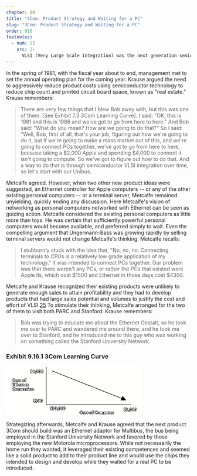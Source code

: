 ```yaml
---
chapter: 09
title: "3Com: Product Strategy and Waiting for a PC"
slug: "3Com: Product Strategy and Waiting for a PC"
order: 916
footnotes:
  - num: 25
    src: |-
      VLSI (Very Large Scale Integration) was the next generation semiconductor technology after LSI (Large Scale Integration). 
---
```


In the spring of 1981, with the fiscal year about to end, management met to set the annual operating plan for the coming year. Krause argued the need to aggressively reduce product costs using semiconductor technology to reduce chip count and printed circuit board space, known as "real estate." Krause remembers:

>There are very few things that I blew Bob away with, but this was one of them. [See Exhibit 7.3 3Com Learning Curve]. I said: "OK, this is 1981 and this is 1986 and we've got to go from here to here." And Bob said: "What do you mean? How are we going to do that?" So I said: "Well, Bob, first of all, that's your job, figuring out how we're going to do it, but if we're going to make a mass market out of this, and we're going to connect PCs together, we've got to go from here to here, because taking a $2,000 Apple and spending $4,000 to connect it isn't going to compute. So we've got to figure out how to do that. And a way to do that is through semiconductor VLSI integration over time, so let's start with our Unibus.

Metcalfe agreed. However, when two other new product ideas were suggested, an Ethernet controller for Apple computers -- or any of the other existing personal computers -- or a terminal server, Metcalfe remained unyielding, quickly ending any discussion. Here Metcalfe's vision of networking as personal computers networked with Ethernet can be seen as guiding action. Metcalfe considered the existing personal computers as little more than toys. He was certain that sufficiently powerful personal computers would become available, and preferred simply to wait. Even the compelling argument that Ungermann-Bass was growing rapidly by selling terminal servers would not change Metcalfe's thinking. Metcalfe recalls:

>I stubbornly stuck with the idea that, "No, no, no. Connecting terminals to CPUs is a relatively low grade application of my technology." It was intended to connect PCs together.  Our problem was that there weren't any PCs, or rather the PCs that existed were Apple IIs, which cost $1500 and Ethernet in those days cost $4300.

Metcalfe and Krause recognized their existing products were unlikely to generate enough sales to attain profitability and they had to develop products that had large sales potential and volumes to justify the cost and effort of VLSI.<a name="fnloc25" href="#fn25">25</a> To stimulate their thinking, Metcalfe arranged for the two of them to visit both PARC and Stanford. Krause remembers:

>Bob was trying to educate me about the Ethernet Gestalt, so he took me over to PARC and wandered me around there, and he took me over to Stanford, and he introduced me to this guy who was working on something called the Stanford University Network.

### Exhibit 9.16.1 3Com Learning Curve

![diagram of 3COM Learning Curve](/assets/img/ex-9.16.1_3COM_Learning_Curve.png)

Strategizing afterwards, Metcalfe and Krause agreed that the next product 3Com should build was an Ethernet adaptor for Multibus, the bus being employed in the Stanford University Network and favored by those employing the new Motorola microprocessors. While not necessarily the home run they wanted, it leveraged their existing competences and seemed like a solid product to add to their product line and would use the chips they intended to design and develop while they waited for a real PC to be introduced.
